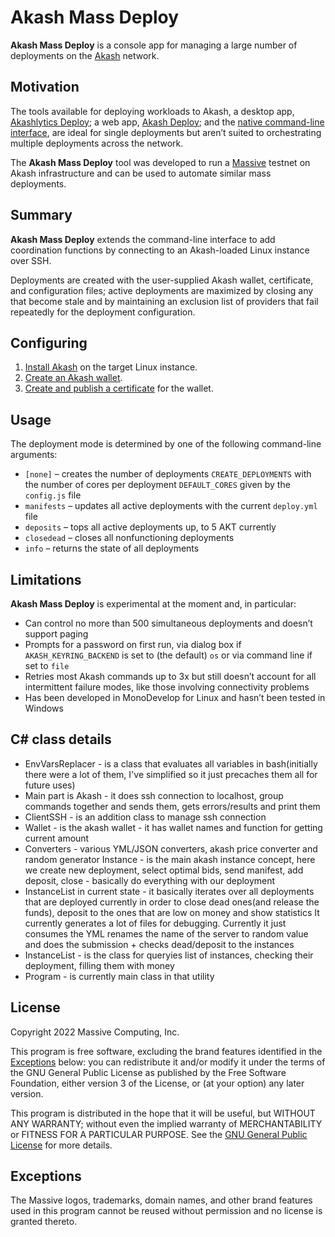 # Akash Mass Deploy

**Akash Mass Deploy** is a console app for managing a large number of deployments on the
[Akash](https://akash.network/) network.

## Motivation

The tools available for deploying workloads to Akash, a desktop app,
[Akashlytics Deploy](https://github.com/Akashlytics/akashlytics-deploy); a web app,
[Akash Deploy](https://github.com/spacepotahto/akash-deploy-ui); and the
[native command-line interface](https://github.com/ovrclk/akash), are ideal for single deployments
but aren’t suited to orchestrating multiple deployments across the network.

The **Akash Mass Deploy** tool was developed to run a [Massive](https://joinmassive.com/) testnet on
Akash infrastructure and can be used to automate similar mass deployments.

## Summary

**Akash Mass Deploy** extends the command-line interface to add coordination functions by connecting
to an Akash-loaded Linux instance over SSH.

Deployments are created with the user-supplied Akash wallet, certificate, and configuration files;
active deployments are maximized by closing any that become stale and by maintaining an exclusion
list of providers that fail repeatedly for the deployment configuration.

## Configuring

1. [Install Akash](https://github.com/ovrclk/docs/blob/master/guides/cli.md#part-1-install-akash) on
   the target Linux instance.
2. [Create an Akash wallet](https://github.com/ovrclk/docs/blob/master/token/keplr.md).
3. [Create and publish a certificate](https://github.com/ovrclk/docs/blob/master/guides/cli.md#part-6-create-your-certificate)
   for the wallet.

## Usage

The deployment mode is determined by one of the following command-line arguments:

* `[none]`    – creates the number of deployments `CREATE_DEPLOYMENTS` with the number of cores per
                deployment `DEFAULT_CORES` given by the `config.js` file
* `manifests` – updates all active deployments with the current `deploy.yml` file
* `deposits`  – tops all active deployments up, to 5 AKT currently
* `closedead` – closes all nonfunctioning deployments
* `info`      – returns the state of all deployments

## Limitations

**Akash Mass Deploy** is experimental at the moment and, in particular:

* Can control no more than 500 simultaneous deployments and doesn’t support paging
* Prompts for a password on first run, via dialog box if `AKASH_KEYRING_BACKEND` is set to (the
  default) `os` or via command line if set to `file`
* Retries most Akash commands up to 3x but still doesn’t account for all intermittent failure modes,
  like those involving connectivity problems
* Has been developed in MonoDevelop for Linux and hasn’t been tested in Windows

## C# class details

 - EnvVarsReplacer - is a class that evaluates all variables in bash(initially there were a lot of them, I've simplified so it just precaches them all for future uses)
 - Main part is Akash - it does ssh connection to localhost, group commands together and sends them, gets errors/results and print them
 - ClientSSH - is an addition class to manage ssh connection
 - Wallet - is the akash wallet - it has wallet names and function for getting current amount
 - Converters - various YML/JSON converters, akash price converter and random generator
Instance - is the main akash instance concept, here we create new deployment, select optimal bids, send manifest, add deposit, close - basically do everything with our deployment
 - InstanceList in current state - it basically iterates over all deployments that are deployed currently in order to close dead ones(and release the funds), deposit to the ones that are low on money and show statistics
It currently generates a lot of files for debugging.
Currently it just consumes the YML renames the name of the server to random value and does the submission + checks dead/deposit to the instances
 - InstanceList - is the class for queryies list of instances, checking their deployment, filling them with money
 - Program - is currently main class in that utility

## License

Copyright 2022 Massive Computing, Inc.

This program is free software, excluding the brand features identified in the
[Exceptions](#exceptions) below: you can redistribute it and/or modify it under the terms of the GNU
General Public License as published by the Free Software Foundation, either version 3 of the
License, or (at your option) any later version.

This program is distributed in the hope that it will be useful, but WITHOUT ANY WARRANTY; without
even the implied warranty of MERCHANTABILITY or FITNESS FOR A PARTICULAR PURPOSE. See the
[GNU General Public License](https://www.gnu.org/licenses/gpl.html) for more details.

## Exceptions

The Massive logos, trademarks, domain names, and other brand features used in this program cannot be
reused without permission and no license is granted thereto.
